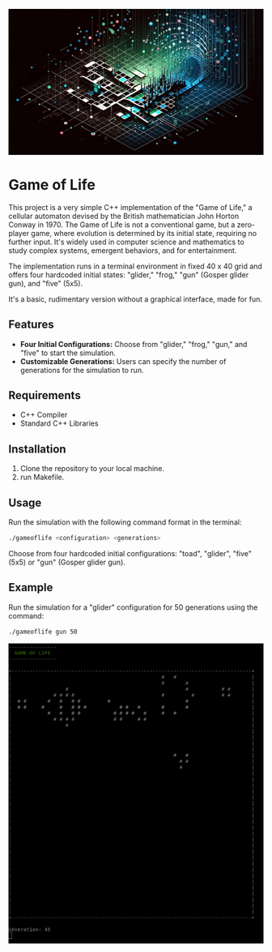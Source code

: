 <p align="center">
  <img src="0_resources/header.png" />
</p>

# Game of Life

This project is a very simple C++ implementation of the "Game of Life," a cellular automaton devised by the British mathematician John Horton Conway in 1970. The Game of Life is not a conventional game, but a zero-player game, where evolution is determined by its initial state, requiring no further input. It's widely used in computer science and mathematics to study complex systems, emergent behaviors, and for entertainment.

The implementation runs in a terminal environment in fixed 40 x 40 grid and offers four hardcoded initial states: "glider," "frog," "gun" (Gosper glider gun), and "five" (5x5).

It's a basic, rudimentary version without a graphical interface, made for fun.

## Features

- **Four Initial Configurations:** Choose from "glider," "frog," "gun," and "five" to start the simulation.
- **Customizable Generations:** Users can specify the number of generations for the simulation to run.

## Requirements

- C++ Compiler
- Standard C++ Libraries

## Installation

1. Clone the repository to your local machine.
2. run Makefile.

## Usage

Run the simulation with the following command format in the terminal:
```bash
./gameoflife <configuration> <generations>
```
Choose from four hardcoded initial configurations: "toad", "glider", "five" (5x5) or "gun" (Gosper glider gun).

## Example

Run the simulation for a "glider" configuration for 50 generations using the command:
```bash
./gameoflife gun 50
```
<p align="center">
  <img src="0_resources/game.png" />
</p>


